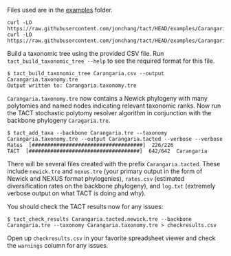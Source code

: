 Files used are in the [examples](https://github.com/jonchang/tact/tree/HEAD/examples) folder.

```console
curl -LO https://raw.githubusercontent.com/jonchang/tact/HEAD/examples/Carangaria.csv
curl -LO https://raw.githubusercontent.com/jonchang/tact/HEAD/examples/Carangaria.tre
```

Build a taxonomic tree using the provided CSV file. Run `tact_build_taxonomic_tree --help` to see the required format for this file.

```console
$ tact_build_taxonomic_tree Carangaria.csv --output Carangaria.taxonomy.tre
Output written to: Carangaria.taxonomy.tre
```

`Carangaria.taxonomy.tre` now contains a Newick phylogeny with many polytomies and named nodes indicating relevant taxonomic ranks. Now run the TACT stochastic polytomy resolver algorithm in conjunction with the backbone phylogeny `Caragaria.tre`.

```console
$ tact_add_taxa --backbone Carangaria.tre --taxonomy Carangaria.taxonomy.tre --output Carangaria.tacted --verbose --verbose
Rates  [####################################]  226/226
TACT  [####################################]  642/642  Carangaria
```

There will be several files created with the prefix `Carangaria.tacted`. These include `newick.tre` and `nexus.tre` (your primary output in the form of Newick and NEXUS format phylogenies), `rates.csv` (estimated diversification rates on the backbone phylogeny), and `log.txt` (extremely verbose output on what TACT is doing and why).

You should check the TACT results now for any issues:

```console
$ tact_check_results Carangaria.tacted.newick.tre --backbone Carangaria.tre --taxonomy Carangaria.taxonomy.tre > checkresults.csv
```

Open up `checkresults.csv` in your favorite spreadsheet viewer and check the `warnings` column for any issues.
